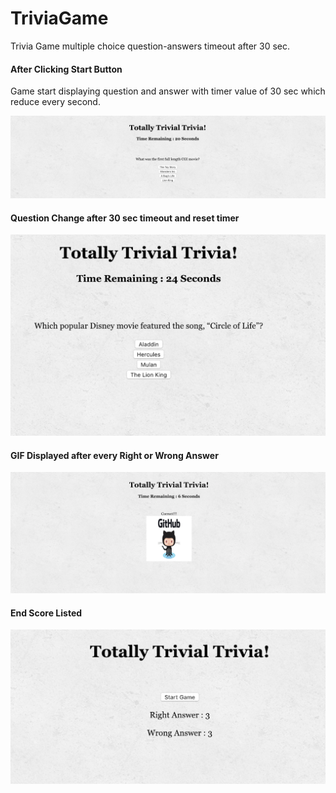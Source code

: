 # TriviaGame
Trivia Game multiple choice question-answers timeout after 30 sec.

#### After Clicking Start Button 
Game start displaying question and answer with timer value of 30 sec which reduce every second.

![After Starting Game](snap/start.png)


#### Question Change after 30 sec timeout and reset timer 

![que change](snap/quechange.png)


#### GIF Displayed after every Right or Wrong Answer 

![GiF Update](snap/update.png)

#### End Score Listed 

![Score](snap/score.png)

